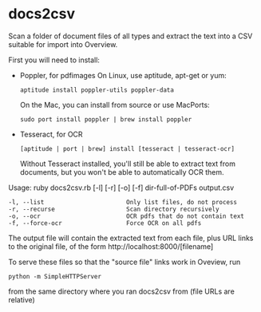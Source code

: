 docs2csv
========

Scan a folder of document files of all types and extract the text into a CSV suitable for import into Overview.

First you will need to install:
  - Poppler, for pdfimages 
    On Linux, use aptitude, apt-get or yum:

    ```aptitude install poppler-utils poppler-data```

    On the Mac, you can install from source or use MacPorts:

    ```sudo port install poppler | brew install poppler```

  - Tesseract, for OCR

    ```[aptitude | port | brew] install [tesseract | tesseract-ocr]```

    Without Tesseract installed, you'll still be able to extract text from documents, but you won't be able to automatically OCR them.

Usage: 
    ruby docs2csv.rb [-l] [-r] [-o] [-f] dir-full-of-PDFs output.csv

    -l, --list                       Only list files, do not process
    -r, --recurse                    Scan directory recursively
    -o, --ocr                        OCR pdfs that do not contain text
    -f, --force-ocr                  Force OCR on all pdfs

The output file will contain the extracted text from each file, plus URL links to the original file, of the form http://localhost:8000/[filename]

To serve these files so that the "source file" links work in Oveview, run

    python -m SimpleHTTPServer

from the same directory where you ran docs2csv from (file URLs are relative)



